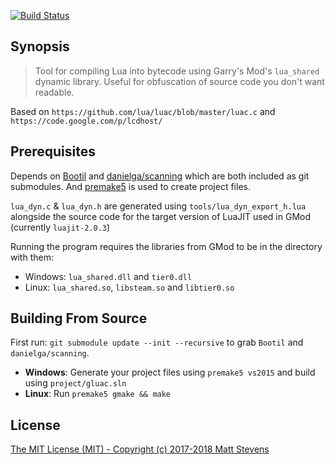 [![Build Status](https://travis-ci.org/gmodstore/gluac.svg?branch=master)](https://travis-ci.org/gmodstore/gluac)

## Synopsis

> Tool for compiling Lua into bytecode using Garry's Mod's `lua_shared` dynamic library.
> Useful for obfuscation of source code you don't want readable.

Based on `https://github.com/lua/luac/blob/master/luac.c` and `https://code.google.com/p/lcdhost/`

## Prerequisites

Depends on [Bootil](https://github.com/garrynewman/bootil) and [danielga/scanning](https://github.com/danielga/scanning)
which are both included as git submodules.
And [premake5](https://premake.github.io/) is used to create project files.

`lua_dyn.c` & `lua_dyn.h` are generated using `tools/lua_dyn_export_h.lua` alongside the
source code for the target version of LuaJIT used in GMod (currently `luajit-2.0.3`)

Running the program requires the libraries from GMod to be in the directory with them:

- Windows: `lua_shared.dll` and `tier0.dll`
- Linux: `lua_shared.so`, `libsteam.so` and `libtier0.so`

## Building From Source

First run: `git submodule update --init --recursive` to grab `Bootil` and `danielga/scanning`.

* **Windows**: Generate your project files using `premake5 vs2015` and build using `project/gluac.sln`
* **Linux**: Run `premake5 gmake && make`

## License

[The MIT License (MIT) - Copyright (c) 2017-2018 Matt Stevens](LICENSE)